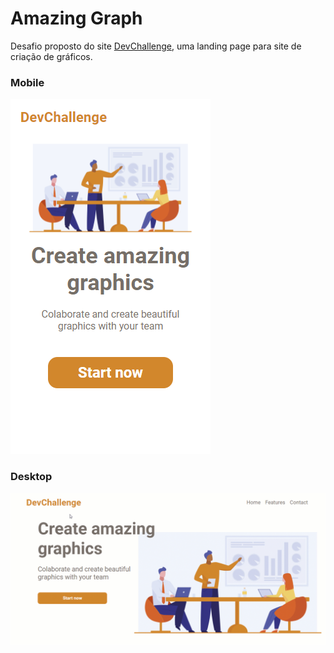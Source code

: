 # Amazing Graph
 Desafio proposto do site [DevChallenge](https://www.devchallenge.com.br/challenges/5ec9a7fc10e94a38493d3910/details), uma landing page para site de criação de gráficos.
 
 
 
 ### Mobile
 
 ![Imagem mobile](https://github.com/luizlopes12/AmazingGraph/blob/main/img.png)

### Desktop
 ![Imagem](https://github.com/luizlopes12/AmazingGraph/blob/main/gif.gif) 
 
